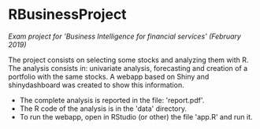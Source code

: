 # RBusinessProject
*Exam project for 'Business Intelligence for financial services' (February 2019)*

The project consists on selecting some stocks and analyzing them with R. The analysis consists in: univariate analysis, forecasting and creation of a portfolio with the same stocks. A webapp based on Shiny and shinydashboard was created to show this information.

- The complete analysis is reported in the file: 'report.pdf'.
- The R code of the analysis is in the 'data' directory.
- To run the webapp, open in RStudio (or other) the file 'app.R' and run it.

